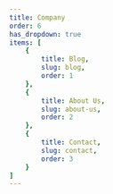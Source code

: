 ```yaml
---
title: Company
order: 6
has_dropdown: true
items: [
    {
        title: Blog,
        slug: blog,
        order: 1
    },
    {
        title: About Us,
        slug: about-us,
        order: 2
    },
    {
        title: Contact,
        slug: contact,
        order: 3
    }
]
---
```

